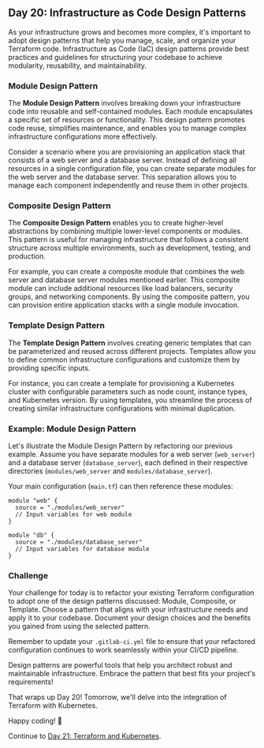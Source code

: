 ## Day 20: Infrastructure as Code Design Patterns

As your infrastructure grows and becomes more complex, it's important to adopt design patterns that help you manage, scale, and organize your Terraform code. Infrastructure as Code (IaC) design patterns provide best practices and guidelines for structuring your codebase to achieve modularity, reusability, and maintainability.

### Module Design Pattern

The **Module Design Pattern** involves breaking down your infrastructure code into reusable and self-contained modules. Each module encapsulates a specific set of resources or functionality. This design pattern promotes code reuse, simplifies maintenance, and enables you to manage complex infrastructure configurations more effectively.

Consider a scenario where you are provisioning an application stack that consists of a web server and a database server. Instead of defining all resources in a single configuration file, you can create separate modules for the web server and the database server. This separation allows you to manage each component independently and reuse them in other projects.

### Composite Design Pattern

The **Composite Design Pattern** enables you to create higher-level abstractions by combining multiple lower-level components or modules. This pattern is useful for managing infrastructure that follows a consistent structure across multiple environments, such as development, testing, and production.

For example, you can create a composite module that combines the web server and database server modules mentioned earlier. This composite module can include additional resources like load balancers, security groups, and networking components. By using the composite pattern, you can provision entire application stacks with a single module invocation.

### Template Design Pattern

The **Template Design Pattern** involves creating generic templates that can be parameterized and reused across different projects. Templates allow you to define common infrastructure configurations and customize them by providing specific inputs.

For instance, you can create a template for provisioning a Kubernetes cluster with configurable parameters such as node count, instance types, and Kubernetes version. By using templates, you streamline the process of creating similar infrastructure configurations with minimal duplication.

### Example: Module Design Pattern

Let's illustrate the Module Design Pattern by refactoring our previous example. Assume you have separate modules for a web server (`web_server`) and a database server (`database_server`), each defined in their respective directories (`modules/web_server` and `modules/database_server`).

Your main configuration (`main.tf`) can then reference these modules:

```hcl
module "web" {
  source = "./modules/web_server"
  // Input variables for web module
}

module "db" {
  source = "./modules/database_server"
  // Input variables for database module
}
```

### Challenge

Your challenge for today is to refactor your existing Terraform configuration to adopt one of the design patterns discussed: Module, Composite, or Template. Choose a pattern that aligns with your infrastructure needs and apply it to your codebase. Document your design choices and the benefits you gained from using the selected pattern.

Remember to update your `.gitlab-ci.yml` file to ensure that your refactored configuration continues to work seamlessly within your CI/CD pipeline.

Design patterns are powerful tools that help you architect robust and maintainable infrastructure. Embrace the pattern that best fits your project's requirements!

That wraps up Day 20! Tomorrow, we'll delve into the integration of Terraform with Kubernetes.

Happy coding! 🚀

Continue to [Day 21: Terraform and Kubernetes](../21_Day_Kubernetes/21_day_kubernetes.md).